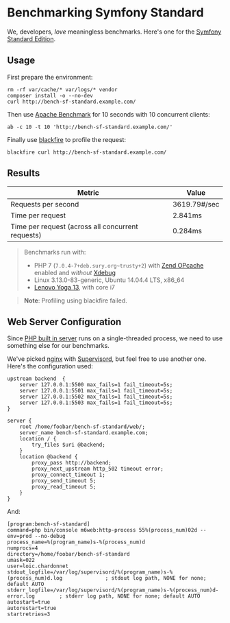 # Benchmarking Symfony Standard

We, developers, *love* meaningless benchmarks.
Here's one for the [Symfony Standard Edition](https://github.com/symfony/symfony-standard).

## Usage

First prepare the environment:

    rm -rf var/cache/* var/logs/* vendor
    composer install -o --no-dev
    curl http://bench-sf-standard.example.com/

Then use [Apache Benchmark](https://httpd.apache.org/docs/2.2/programs/ab.html)
for 10 seconds with 10 concurrent clients:

    ab -c 10 -t 10 'http://bench-sf-standard.example.com/'

Finally use [blackfire](https://blackfire.io/) to profile the request:

    blackfire curl http://bench-sf-standard.example.com/

## Results

| Metric                                            | Value        |
|---------------------------------------------------|--------------|
| Requests per second                               | 3619.79#/sec |
| Time per request                                  | 2.841ms      |
| Time per request (across all concurrent requests) | 0.284ms      |

> Benchmarks run with:
>
> * PHP 7 (`7.0.4-7+deb.sury.org~trusty+2`)
>   with [Zend OPcache](http://php.net/manual/en/book.opcache.php) enabled
>   and *without* [Xdebug](https://xdebug.org/)
> * Linux 3.13.0-83-generic, Ubuntu 14.04.4 LTS, x86_64
> * [Lenovo Yoga 13](http://shop.lenovo.com/il/en/laptops/lenovo/yoga/yoga-13/#tab-tech_specs), with core i7

> **Note**: Profiling using blackfire failed.

## Web Server Configuration

Since [PHP built in server](http://php.net/manual/en/features.commandline.webserver.php)
runs on a single-threaded process, we need to use something else for our benchmarks.

We've picked [nginx](https://www.nginx.com/) with [Supervisord](http://supervisord.org/),
but feel free to use another one. Here's the configuration used:

```
upstream backend  {
    server 127.0.0.1:5500 max_fails=1 fail_timeout=5s;
    server 127.0.0.1:5501 max_fails=1 fail_timeout=5s;
    server 127.0.0.1:5502 max_fails=1 fail_timeout=5s;
    server 127.0.0.1:5503 max_fails=1 fail_timeout=5s;
}

server {
    root /home/foobar/bench-sf-standard/web/;
    server_name bench-sf-standard.example.com;
    location / {
        try_files $uri @backend;
    }
    location @backend {
        proxy_pass http://backend;
        proxy_next_upstream http_502 timeout error;
        proxy_connect_timeout 1;
        proxy_send_timeout 5;
        proxy_read_timeout 5;
    }
}
```

And:

```
[program:bench-sf-standard]
command=php bin/console m6web:http-process 55%(process_num)02d --env=prod --no-debug
process_name=%(program_name)s-%(process_num)d
numprocs=4
directory=/home/foobar/bench-sf-standard
umask=022
user=loic.chardonnet
stdout_logfile=/var/log/supervisord/%(program_name)s-%(process_num)d.log              ; stdout log path, NONE for none; default AUTO
stderr_logfile=/var/log/supervisord/%(program_name)s-%(process_num)d-error.log        ; stderr log path, NONE for none; default AUTO
autostart=true
autorestart=true
startretries=3
```
